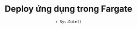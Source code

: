 ---
title : "Deploy ứng dụng trong Fargate"
date :  "`r Sys.Date()`" 
weight : 2
chapter : false
pre : " <b> 3.2 </b> "
---